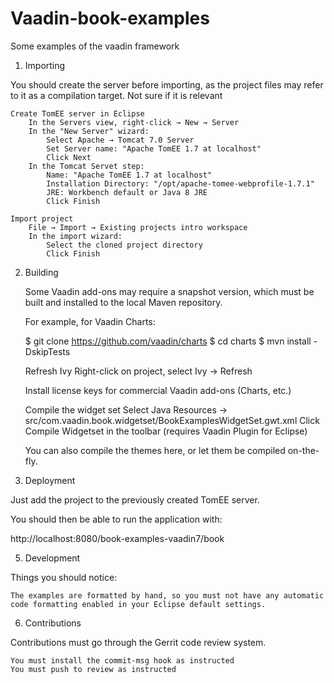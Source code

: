 # Vaadin-book-examples
Some examples of the vaadin framework
1. Importing

You should create the server before importing, as the project files may refer to it as a compilation target. Not sure if it is relevant

    Create TomEE server in Eclipse
        In the Servers view, right-click → New → Server
        In the "New Server" wizard:
            Select Apache → Tomcat 7.0 Server
            Set Server name: "Apache TomEE 1.7 at localhost"
            Click Next
        In the Tomcat Servet step:
            Name: "Apache TomEE 1.7 at localhost"
            Installation Directory: "/opt/apache-tomee-webprofile-1.7.1"
            JRE: Workbench default or Java 8 JRE
            Click Finish

    Import project
        File → Import → Existing projects intro workspace
        In the import wizard:
            Select the cloned project directory
            Click Finish

2. Building

    Some Vaadin add-ons may require a snapshot version, which must be built and installed to the local Maven repository.

    For example, for Vaadin Charts:

    $ git clone https://github.com/vaadin/charts
    $ cd charts
    $ mvn install -DskipTests

    Refresh Ivy
        Right-click on project, select Ivy → Refresh

    Install license keys for commercial Vaadin add-ons (Charts, etc.)

    Compile the widget set
        Select Java Resources → src/com.vaadin.book.widgetset/BookExamplesWidgetSet.gwt.xml
        Click Compile Widgetset in the toolbar (requires Vaadin Plugin for Eclipse)

    You can also compile the themes here, or let them be compiled on-the-fly.

3. Deployment

Just add the project to the previously created TomEE server.

You should then be able to run the application with:

http://localhost:8080/book-examples-vaadin7/book

5. Development

Things you should notice:

    The examples are formatted by hand, so you must not have any automatic code formatting enabled in your Eclipse default settings.

6. Contributions

Contributions must go through the Gerrit code review system.

    You must install the commit-msg hook as instructed
    You must push to review as instructed
